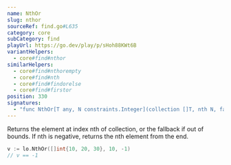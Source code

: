 ```yaml
---
name: NthOr
slug: nthor
sourceRef: find.go#L635
category: core
subCategory: find
playUrl: https://go.dev/play/p/sHoh88KWt6B
variantHelpers:
  - core#find#nthor
similarHelpers:
  - core#find#nthorempty
  - core#find#nth
  - core#find#findorelse
  - core#find#firstor
position: 330
signatures:
  - "func NthOr[T any, N constraints.Integer](collection []T, nth N, fallback T) T"
---
```


Returns the element at index nth of collection, or the fallback if out of bounds. If nth is negative, returns the nth element from the end.

```go
v := lo.NthOr([]int{10, 20, 30}, 10, -1)
// v == -1
```


